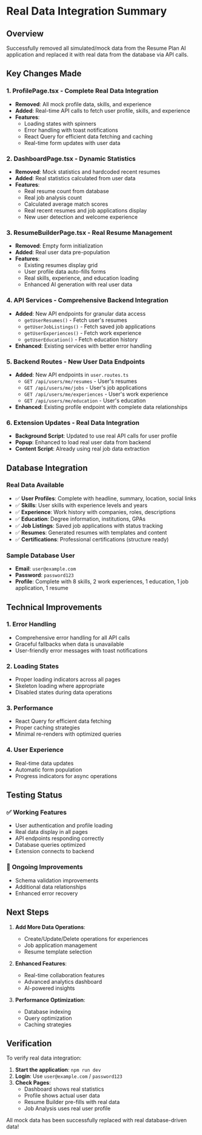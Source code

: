 # Real Data Integration Summary

## Overview

Successfully removed all simulated/mock data from the Resume Plan AI application and replaced it with real data from the database via API calls.

## Key Changes Made

### 1. **ProfilePage.tsx** - Complete Real Data Integration

- **Removed**: All mock profile data, skills, and experience
- **Added**: Real-time API calls to fetch user profile, skills, and experience
- **Features**:
  - Loading states with spinners
  - Error handling with toast notifications
  - React Query for efficient data fetching and caching
  - Real-time form updates with user data

### 2. **DashboardPage.tsx** - Dynamic Statistics

- **Removed**: Mock statistics and hardcoded recent resumes
- **Added**: Real statistics calculated from user data
- **Features**:
  - Real resume count from database
  - Real job analysis count
  - Calculated average match scores
  - Real recent resumes and job applications display
  - New user detection and welcome experience

### 3. **ResumeBuilderPage.tsx** - Real Resume Management

- **Removed**: Empty form initialization
- **Added**: Real user data pre-population
- **Features**:
  - Existing resumes display grid
  - User profile data auto-fills forms
  - Real skills, experience, and education loading
  - Enhanced AI generation with real user data

### 4. **API Services** - Comprehensive Backend Integration

- **Added**: New API endpoints for granular data access
  - `getUserResumes()` - Fetch user's resumes
  - `getUserJobListings()` - Fetch saved job applications
  - `getUserExperiences()` - Fetch work experience
  - `getUserEducation()` - Fetch education history
- **Enhanced**: Existing services with better error handling

### 5. **Backend Routes** - New User Data Endpoints

- **Added**: New API endpoints in `user.routes.ts`
  - `GET /api/users/me/resumes` - User's resumes
  - `GET /api/users/me/jobs` - User's job applications
  - `GET /api/users/me/experiences` - User's work experience
  - `GET /api/users/me/education` - User's education
- **Enhanced**: Existing profile endpoint with complete data relationships

### 6. **Extension Updates** - Real Data Integration

- **Background Script**: Updated to use real API calls for user profile
- **Popup**: Enhanced to load real user data from backend
- **Content Script**: Already using real job data extraction

## Database Integration

### Real Data Available

- ✅ **User Profiles**: Complete with headline, summary, location, social links
- ✅ **Skills**: User skills with experience levels and years
- ✅ **Experience**: Work history with companies, roles, descriptions
- ✅ **Education**: Degree information, institutions, GPAs
- ✅ **Job Listings**: Saved job applications with status tracking
- ✅ **Resumes**: Generated resumes with templates and content
- ✅ **Certifications**: Professional certifications (structure ready)

### Sample Database User

- **Email**: `user@example.com`
- **Password**: `password123`
- **Profile**: Complete with 8 skills, 2 work experiences, 1 education, 1 job application, 1 resume

## Technical Improvements

### 1. **Error Handling**

- Comprehensive error handling for all API calls
- Graceful fallbacks when data is unavailable
- User-friendly error messages with toast notifications

### 2. **Loading States**

- Proper loading indicators across all pages
- Skeleton loading where appropriate
- Disabled states during data operations

### 3. **Performance**

- React Query for efficient data fetching
- Proper caching strategies
- Minimal re-renders with optimized queries

### 4. **User Experience**

- Real-time data updates
- Automatic form population
- Progress indicators for async operations

## Testing Status

### ✅ **Working Features**

- User authentication and profile loading
- Real data display in all pages
- API endpoints responding correctly
- Database queries optimized
- Extension connects to backend

### 🔄 **Ongoing Improvements**

- Schema validation improvements
- Additional data relationships
- Enhanced error recovery

## Next Steps

1. **Add More Data Operations**:
   - Create/Update/Delete operations for experiences
   - Job application management
   - Resume template selection

2. **Enhanced Features**:
   - Real-time collaboration features
   - Advanced analytics dashboard
   - AI-powered insights

3. **Performance Optimization**:
   - Database indexing
   - Query optimization
   - Caching strategies

## Verification

To verify real data integration:

1. **Start the application**: `npm run dev`
2. **Login**: Use `user@example.com` / `password123`
3. **Check Pages**:
   - Dashboard shows real statistics
   - Profile shows actual user data
   - Resume Builder pre-fills with real data
   - Job Analysis uses real user profile

All mock data has been successfully replaced with real database-driven data!
